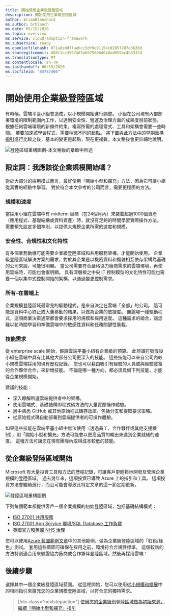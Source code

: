 ```yaml
---
title: 開始使用企業級登陸區域
description: 開始使用企業級登陸區域
author: BrianBlanchard
ms.author: brblanch
ms.date: 05/15/2020
ms.topic: overview
ms.service: cloud-adoption-framework
ms.subservice: ready
ms.openlocfilehash: 071a8edd7faebcc5df0e91154c02857287e3638d
ms.sourcegitcommit: d88c1cc3597a83ab075606d040ad659ac4b33324
ms.translationtype: MT
ms.contentlocale: zh-TW
ms.lasthandoff: 06/15/2020
ms.locfileid: "84787466"
---
```

# <a name="start-with-enterprise-scale-landing-zones"></a>開始使用企業級登陸區域

有時候，雲端平臺小組會造成，以小規模開始進行調整。 小組在公司現有內部部署環境的限制範圍內工作，以達到安全性、營運及治理方面的成熟度目前狀態。 根據任何雲端環境的新條件約束，複寫所需的處理常式、工具和架構會需要一些時間。 若要加速該學習程式，需要稍微不同的起點。 將下圖與[此方法中的早期重構指引](../landing-zone/refactor.md)進行比較之後，基本的變更是起點，現在更複雜，本文稍後會更詳細地說明。

![登陸區域重構圖例-本文稍後的章節中所述](../../_images/ready/refactor-enterprise-scale.png)

## <a name="qualifiers-should-i-start-with-enterprise-scale"></a>限定詞：我應該從企業規模開始嗎？

對於大部分的採用模式而言，最好使用「開始小型和擴充」方法，因為它可讓小組從真實的經驗中學習。 對於符合本文參考的公司而言，需要更穩固的方法。

### <a name="scale-and-speed"></a>規模和速度

當採用小組在雲端中有 midterm 目標（在24個月內）來裝載超過1000個資產（應用程式、基礎結構或資料資產）時，就沒有足夠的時間學習實際操作方法。 需要預先設定多個準則，以提供大規模企業所需的速度和規模。

### <a name="security-compliance-and-culture"></a>安全性、合規性和文化特性

有多個業務動機可能需要企業級登陸區域和共用服務架構，才能開始使用。 企業級登陸區域解決方案的需求，對於其企業是以機密資料和複雜相互依存架構為基礎的公司來說，可能很明顯。 當公司需要符合嚴格協力廠商需求的雲端環境，再使用雲端時，可能也會很明顯。 具有深層根之中央 IT 控制模型的文化特性可能也需要一個以集中式控制開始的架構，以通過變更控制需求。

### <a name="all-in-on-the-cloud"></a>所有-在雲端上

企業規模登陸區域最常見的驅動程式，是來自決定在雲端「全部」的公司。 這可能是資料中心終止或大量移動的結果，以做為企業的敏捷度。 無論哪一種驅動程式，這項商業決策通常都會要求採用的規模和採用速度。 這種需求的組合，讓您難以花時間學習和準備雲端中的敏感性資料和任務關鍵性裝載。

### <a name="skill-requirements"></a>技能需求

從 enterprise scale 開始，假設雲端平臺小組有企業級的預算。 此辨識符號假設小組在雲端中具有比其他大部分公司更深入的技能。 這些技能可以來自公司內較小規模雲端採用的現有歷程記錄。 您也可以藉由吸引有經驗的人員或與經驗豐富的合作夥伴合作，來新增技能。 不論是哪一種方向，都必須具備下列技能，才能從企業規模開始。

建議的技能：

- 深入瞭解所選雲端提供者中的架構。
- 使用雲端式、基礎結構即程式碼方法的大量實際操作體驗。
- 適中熟悉 GitHub 或其他原始程式碼存放庫，包括分支和提取要求策略。
- 從原始程式碼自動部署到雲端提供者的可操作體驗。

如果這些技能在雲端平臺小組中無法使用（透過員工、合作夥伴或其他支援機制），則「開始小型和擴充」方法可能會以更高品質的輸出來達到企業就緒的速度。 這種方法可讓您在現有團隊內取得成本較低的技能。

## <a name="start-with-an-enterprise-scale-landing-zones"></a>從企業級登陸區域開始

Microsoft 有大量投資工具和方法的歷程記錄，可讓客戶更輕鬆地開發及管理企業規模的登陸區域。 過去幾年來，這項投資已導致 Azure 上的指引和工具。 這項投資方法會繼續進行，而且可能會導致此特定文章的這一節定期更新。

![登陸區域重構圖例](../../_images/ready/refactor-enterprise-scale.png)

下列每個範本都提供客戶一個企業規模的初始登陸區域，包括基礎結構模式：

- [ISO 27001 共用服務](https://docs.microsoft.com/azure/governance/blueprints/samples/iso27001-shared)
- [ISO 27001 App Service 環境/SQL Database 工作負載](https://docs.microsoft.com/azure/governance/blueprints/samples/iso27001-ase-sql-workload)
- [英國官方和英國 NHS 治理](https://docs.microsoft.com/azure/governance/blueprints/samples/ukofficial)

您可以使用[Azure 藍圖範例文章](https://docs.microsoft.com/azure/governance/blueprints/samples)中的其他範例，做為企業級登陸區域的「紅色/綠色」測試。 套用這些藍圖可確保在採用之前，環境符合合規性標準。 這個較新的方法特別適合用來驗證協力廠商或合作夥伴登陸區域，然後再採用雲端：

## <a name="next-steps"></a>後續步驟

選擇其中一個企業級登陸區域藍圖。
從這裡開始，您可以使用從[小規模和擴展](./index.md)中的相同指引來擴充您的企業規模登陸區域，以符合您的獨特需求。

> [!div class="nextstepaction"]
> [使用您的企業級別登陸區域做為初始來源，繼續「開始小型和擴充」指引](./index.md)
